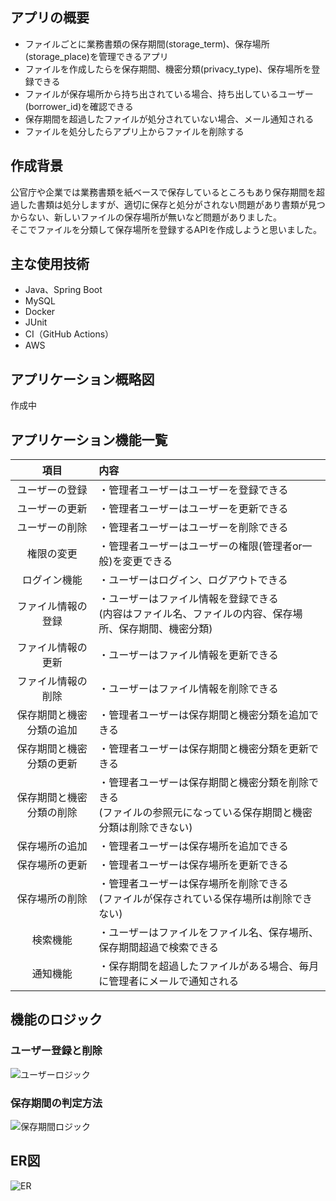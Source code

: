 ## アプリの概要
* ファイルごとに業務書類の保存期間(storage_term)、保存場所(storage_place)を管理できるアプリ
* ファイルを作成したらを保存期間、機密分類(privacy_type)、保存場所を登録できる
* ファイルが保存場所から持ち出されている場合、持ち出しているユーザー(borrower_id)を確認できる
* 保存期間を超過したファイルが処分されていない場合、メール通知される
* ファイルを処分したらアプリ上からファイルを削除する

## 作成背景
公官庁や企業では業務書類を紙ベースで保存しているところもあり保存期間を超過した書類は処分しますが、適切に保存と処分がされない問題があり書類が見つからない、新しいファイルの保存場所が無いなど問題がありました。<br>
そこでファイルを分類して保存場所を登録するAPIを作成しようと思いました。

## 主な使用技術
* Java、Spring Boot
* MySQL
* Docker
* JUnit
* CI（GitHub Actions）
* AWS

## アプリケーション概略図
作成中

## アプリケーション機能一覧
| 項目 | 内容 |
| :----: | :----------------------- |
| ユーザーの登録 | ・管理者ユーザーはユーザーを登録できる |
| ユーザーの更新 | ・管理者ユーザーはユーザーを更新できる |
| ユーザーの削除 | ・管理者ユーザーはユーザーを削除できる |
| 権限の変更 | ・管理者ユーザーはユーザーの権限(管理者or一般)を変更できる |
| ログイン機能 | ・ユーザーはログイン、ログアウトできる |
| ファイル情報の登録 | ・ユーザーはファイル情報を登録できる<br> (内容はファイル名、ファイルの内容、保存場所、保存期間、機密分類) |
| ファイル情報の更新 | ・ユーザーはファイル情報を更新できる |
| ファイル情報の削除 | ・ユーザーはファイル情報を削除できる　　|
| 保存期間と機密分類の追加 | ・管理者ユーザーは保存期間と機密分類を追加できる　　|
| 保存期間と機密分類の更新 | ・管理者ユーザーは保存期間と機密分類を更新できる　　|
| 保存期間と機密分類の削除 | ・管理者ユーザーは保存期間と機密分類を削除できる<br> (ファイルの参照元になっている保存期間と機密分類は削除できない)　　|
| 保存場所の追加 | ・管理者ユーザーは保存場所を追加できる　　|
| 保存場所の更新 | ・管理者ユーザーは保存場所を更新できる　　|
| 保存場所の削除 | ・管理者ユーザーは保存場所を削除できる<br> (ファイルが保存されている保存場所は削除できない)　　|
| 検索機能 | ・ユーザーはファイルをファイル名、保存場所、保存期間超過で検索できる |
| 通知機能 | ・保存期間を超過したファイルがある場合、毎月に管理者にメールで通知される |

## 機能のロジック
### ユーザー登録と削除
![ユーザーロジック](https://github.com/chie-hira/documents-management-API/assets/148871501/da98f568-1c3b-4cb3-a0ca-7dbd7c86ca63)

### 保存期間の判定方法
![保存期間ロジック](https://github.com/chie-hira/documents-management-API/assets/148871501/5c31e261-a362-45e0-aa88-68fad33c4839)

## ER図
![ER](https://github.com/chie-hira/files-management-API/assets/148871501/455f9659-78d5-4b73-abb0-e11eaf303fec)





